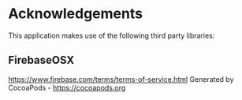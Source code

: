 # Acknowledgements
This application makes use of the following third party libraries:

## FirebaseOSX

https://www.firebase.com/terms/terms-of-service.html
Generated by CocoaPods - https://cocoapods.org
